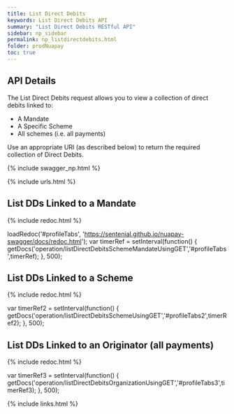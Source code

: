```yaml
---
title: List Direct Debits
keywords: List Direct Debits API
summary: "List Direct Debits RESTful API"
sidebar: np_sidebar
permalink: np_listdirectdebits.html
folder: prodNuapay
toc: true
---
```


## API Details

The List Direct Debits request allows you to view a collection of direct debits linked to:

* A Mandate
* A Specific Scheme
* All schemes (i.e. all payments)

Use an appropriate URI (as described below) to return the required collection of Direct Debits.

{% include swagger_np.html %}

{% include urls.html %}

## List DDs Linked to a Mandate

<ul id="profileTabs" class="nav nav-tabs">
    
   
</ul>
   
{% include redoc.html %}
   
loadRedoc('#profileTabs', 'https://sentenial.github.io/nuapay-swagger/docs/redoc.html');
var timerRef = setInterval(function() { getDocs('operation/listDirectDebitsSchemeMandateUsingGET','#profileTabs',timerRef); }, 500);


</script>


<div id="mydiv"></div>
</div>
</div>

## List DDs Linked to a Scheme


<ul id="profileTabs2" class="nav nav-tabs">
</ul>
  
{% include redoc.html %}
   
var timerRef2 = setInterval(function() { getDocs('operation/listDirectDebitsSchemeUsingGET','#profileTabs2',timerRef2); }, 500);
</script>
</div>
</div>


## List DDs Linked to an Originator (all payments)

<ul id="profileTabs3" class="nav nav-tabs">
</ul>
  
{% include redoc.html %}

var timerRef3 = setInterval(function() { getDocs('operation/listDirectDebitsOrganizationUsingGET','#profileTabs3',timerRef3); }, 500);
</script>
</div>
</div>


{% include links.html %}
